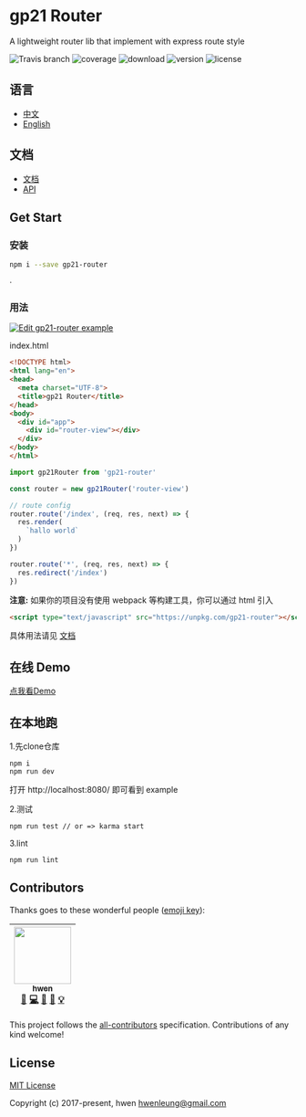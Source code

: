 # gp21 Router

A lightweight router lib that implement with express route style

![Travis branch](https://img.shields.io/travis/gp21-FE/gp21-router/master.svg?style=flat-square)
![coverage](https://img.shields.io/coveralls/github/gp21-FE/gp21-router/master.svg?style=flat-square)
![download](https://img.shields.io/npm/dm/gp21-router.svg?style=flat-square)
![version](https://img.shields.io/npm/v/gp21-router.svg?style=flat-square)
![license](https://img.shields.io/badge/license-mit-green.svg?style=flat-square)

## 语言

- [中文](https://github.com/gp21-FE/gp21-router/blob/master/README.zh.md)
- [English](https://github.com/gp21-FE/gp21-router/blob/master/README.md)

## 文档

- [文档](https://github.com/gp21-FE/gp21-router/blob/master/docs/document.zh.md)
- [API](https://github.com/gp21-FE/gp21-router/blob/master/docs/api.md)

## Get Start

### 安装

```bash
npm i --save gp21-router
```
·
### 用法

[![Edit gp21-router example](https://codesandbox.io/static/img/play-codesandbox.svg)](https://codesandbox.io/s/5w4q410wjn)

index.html

```html
<!DOCTYPE html>
<html lang="en">
<head>
  <meta charset="UTF-8">
  <title>gp21 Router</title>
</head>
<body>
  <div id="app">
    <div id="router-view"></div>
  </div>
</body>
</html>

```

```js
import gp21Router from 'gp21-router'

const router = new gp21Router('router-view')

// route config
router.route('/index', (req, res, next) => {
  res.render(
    `hallo world`
  )
})

router.route('*', (req, res, next) => {
  res.redirect('/index')
})
```

**注意:** 如果你的项目没有使用 webpack 等构建工具，你可以通过 html 引入

```html
<script type="text/javascript" src="https://unpkg.com/gp21-router"></script>
```

具体用法请见 [文档](https://github.com/gp21-FE/gp21-router/blob/master/docs/document.zh.md)

## 在线 Demo

[点我看Demo](https://gp21-fe.github.io/gp21-router/)

## 在本地跑

1.先clone仓库

```shell
npm i
npm run dev
```

打开 http://localhost:8080/ 即可看到 example

2.测试

```shell
npm run test // or => karma start
```

3.lint

```shell
npm run lint
```

## Contributors

Thanks goes to these wonderful people ([emoji key](https://github.com/kentcdodds/all-contributors#emoji-key)):

<!-- ALL-CONTRIBUTORS-LIST:START - Do not remove or modify this section -->
| [<img src="https://avatars3.githubusercontent.com/u/6712767?v=4" width="100px;"/><br /><sub>hwen</sub>](https://github.com/hwen)<br />[🤔](#ideas "Ideas & Planning") [💻](https://github.com/gp21-FE/gp21-router/commits?author=hwen "Code") [🎨](#design "Design") [📖](https://github.com/gp21-FE/gp21-router/commits?author=hwen "Documentation") [💡](#example "Examples") |
| :---: |
<!-- ALL-CONTRIBUTORS-LIST:END -->

This project follows the [all-contributors](https://github.com/kentcdodds/all-contributors) specification. Contributions of any kind welcome!

## License

[MIT License](https://opensource.org/licenses/MIT)

Copyright (c) 2017-present, hwen <hwenleung@gmail.com>
